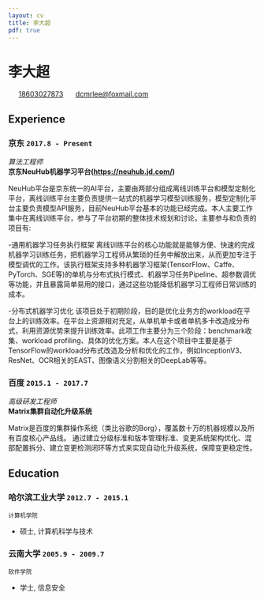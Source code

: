 ```yaml
---
layout: cv
title: 李大超
pdf: true
---
```

# 李大超

<div id="webaddress">
<i class="fi-home" style="margin-left:1em"></i>
<a href="18603027873" style="margin-left:0.5em">18603027873</a>
<i class="fi-mail" style="margin-left:1em"></i>
<a href="dcmrlee@foxmail.com" style="margin-left:0.5em">dcmrlee@foxmail.com</a>
</div>


## Experience

### __京东__  `2017.8 - Present`
_算法工程师_<br>
__京东NeuHub机器学习平台(https://neuhub.jd.com/)__

NeuHub平台是京东统一的AI平台，主要由两部分组成离线训练平台和模型定制化平台，离线训练平台主要负责提供一站式的机器学习模型训练服务，模型定制化平台主要负责模型API服务，目前NeuHub平台基本的功能已经完成。本人主要工作集中在离线训练平台，参与了平台初期的整体技术规划和讨论，主要参与和负责的项目有:

-通用机器学习任务执行框架
    离线训练平台的核心功能就是能够方便、快速的完成机器学习训练任务，把机器学习工程师从繁琐的任务中解放出来，从而更加专注于模型调优的工作。该执行框架支持多种机器学习框架(TensorFlow、Caffe、PyTorch、SGE等)的单机与分布式执行模式、机器学习任务Pipeline、超参数调优等功能，并且暴露简单易用的接口，通过这些功能降低机器学习工程师日常训练的成本。

-分布式机器学习优化
    该项目处于初期阶段，目的是优化业务方的workload在平台上的训练效率。在平台上资源相对充足，从单机单卡或者单机多卡改造成分布式，利用资源优势来提升训练效率。此项工作主要分为三个阶段：benchmark收集、workload profiling、具体的优化方案。本人在这个项目中主要是基于TensorFlow的workload分布式改造及分析和优化的工作，例如InceptionV3、ResNet、OCR相关的EAST、图像语义分割相关的DeepLab等等。


### __百度__ `2015.1 - 2017.7`
_高级研发工程师_<br>
__Matrix集群自动化升级系统__

Matrix是百度的集群操作系统（类比谷歌的Borg），覆盖数十万的机器规模以及所有百度核心产品线。 通过建立分级标准和版本管理标准、变更系统架构优化、混部配置拆分、建立变更检测闭环等方式来实现自动化升级系统，保障变更稳定性。


## Education

### __哈尔滨工业大学__ `2012.7 - 2015.1`
```
计算机学院
```
- 硕士, 计算机科学与技术

### __云南大学__  `2005.9 - 2009.7`
```
软件学院
```
- 学士, 信息安全

<!-- ### Footer

Last updated: Aug 2018 -->
